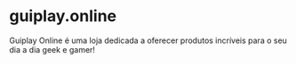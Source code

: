 # guiplay.online
Guiplay Online é uma loja dedicada a oferecer produtos incríveis para o seu dia a dia geek e gamer!
